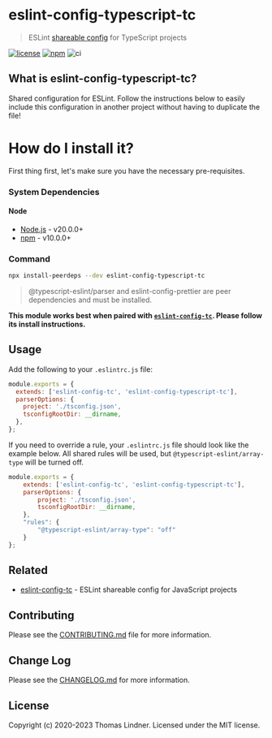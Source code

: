 # eslint-config-typescript-tc

> ESLint [shareable config](http://eslint.org/docs/developer-guide/shareable-configs.html) for TypeScript projects

[![license](https://img.shields.io/github/license/tclindner/eslint-config-typescript-tc.svg?maxAge=2592000&style=flat-square)](https://github.com/tclindner/eslint-config-typescript-tc/blob/main/LICENSE)
[![npm](https://img.shields.io/npm/v/eslint-config-typescript-tc.svg?maxAge=2592000?style=flat-square)](https://www.npmjs.com/package/eslint-config-typescript-tc)
![ci](https://github.com/tclindner/eslint-config-typescript-tc/workflows/ci/badge.svg?branch=main)

## What is eslint-config-typescript-tc?

Shared configuration for ESLint. Follow the instructions below to easily include this configuration in another project without having to duplicate the file!

# How do I install it?

First thing first, let's make sure you have the necessary pre-requisites.

### System Dependencies

#### Node

* [Node.js](https://nodejs.org/) - v20.0.0+
* [npm](http://npmjs.com) - v10.0.0+

### Command

```bash
npx install-peerdeps --dev eslint-config-typescript-tc
```

> @typescript-eslint/parser and eslint-config-prettier are peer dependencies and must be installed.

**This module works best when paired with [`eslint-config-tc`](https://github.com/tclindner/eslint-config-tc). Please follow its install instructions.**

## Usage

Add the following to your `.eslintrc.js` file:

```js
module.exports = {
  extends: ['eslint-config-tc', 'eslint-config-typescript-tc'],
  parserOptions: {
    project: './tsconfig.json',
    tsconfigRootDir: __dirname,
  },
};
```

If you need to override a rule, your `.eslintrc.js` file should look like the example below. All shared rules will be used, but `@typescript-eslint/array-type` will be turned off.

```js
module.exports = {
  	extends: ['eslint-config-tc', 'eslint-config-typescript-tc'],
  	parserOptions: {
    	project: './tsconfig.json',
   	 	tsconfigRootDir: __dirname,
  	},
	"rules": {
		"@typescript-eslint/array-type": "off"
	}
};
```

## Related

- [eslint-config-tc](https://github.com/tclindner/eslint-config-tc) - ESLint shareable config for JavaScript projects

## Contributing

Please see the [CONTRIBUTING.md](CONTRIBUTING.md) file for more information.

## Change Log

Please see the [CHANGELOG.md](CHANGELOG.md) for more information.

## License

Copyright (c) 2020-2023 Thomas Lindner. Licensed under the MIT license.
